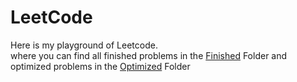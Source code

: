 # LeetCode
Here is my playground of Leetcode.<br />
where you can find all finished problems in the [Finished](https://github.com/Haochen-S/LeetCode/tree/main/Finished) Folder and optimized problems in the [Optimized](https://github.com/Haochen-S/LeetCode/tree/main/Optimized) Folder